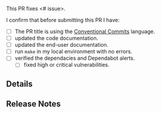 This PR fixes <# issue>.

I confirm that before submitting this PR I have:

- [ ] The PR title is using the [Conventional Commits](https://www.conventionalcommits.org/en/v1.0.0/#summary) language.
- [ ] updated the code documentation.
- [ ] updated the end-user documentation.
- [ ] run `make` in my local environment with no errors.
- [ ] verified the dependacies and Dependabot alerts.
  - [ ] fixed high or critical vulnerabilities.

## Details

## Release Notes
